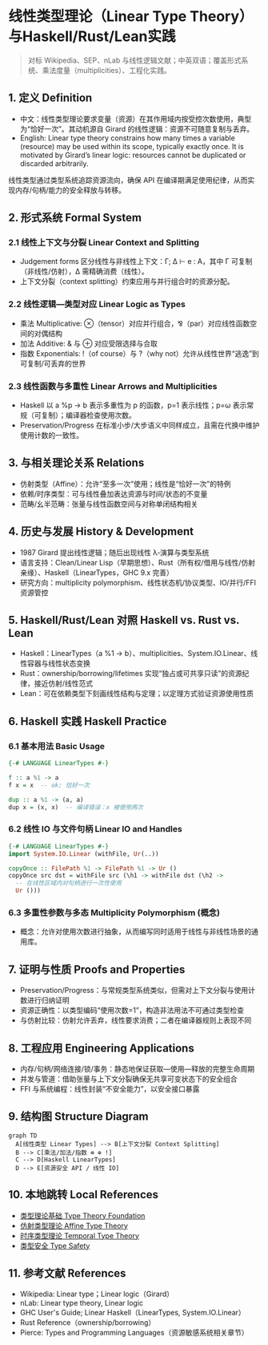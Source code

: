 # 线性类型理论（Linear Type Theory）与Haskell/Rust/Lean实践

> 对标 Wikipedia、SEP、nLab 与线性逻辑文献；中英双语；覆盖形式系统、乘法度量（multiplicities）、工程化实践。

## 1. 定义 Definition

- 中文：线性类型理论要求变量（资源）在其作用域内按受控次数使用，典型为“恰好一次”。其动机源自 Girard 的线性逻辑：资源不可随意复制与丢弃。
- English: Linear type theory constrains how many times a variable (resource) may be used within its scope, typically exactly once. It is motivated by Girard’s linear logic: resources cannot be duplicated or discarded arbitrarily.

线性类型通过类型系统追踪资源流向，确保 API 在编译期满足使用纪律，从而实现内存/句柄/能力的安全释放与转移。

## 2. 形式系统 Formal System

### 2.1 线性上下文与分裂 Linear Context and Splitting

- Judgement forms 区分线性与非线性上下文：Γ; Δ ⊢ e : A，其中 Γ 可复制（非线性/仿射），Δ 需精确消费（线性）。
- 上下文分裂（context splitting）约束应用与并行组合时的资源分配。

### 2.2 线性逻辑—类型对应 Linear Logic as Types

- 乘法 Multiplicative: ⊗（tensor）对应并行组合，⅋（par）对应线性函数空间的对偶结构
- 加法 Additive: & 与 ⊕ 对应受限选择与合取
- 指数 Exponentials: !（of course）与 ?（why not）允许从线性世界“逃逸”到可复制/可丢弃的世界

### 2.3 线性函数与多重性 Linear Arrows and Multiplicities

- Haskell 以 a %p -> b 表示多重性为 p 的函数，p=1 表示线性；p=ω 表示常规（可复制）；编译器检查使用次数。
- Preservation/Progress 在标准小步/大步语义中同样成立，且需在代换中维护使用计数的一致性。

## 3. 与相关理论关系 Relations

- 仿射类型（Affine）：允许“至多一次”使用；线性是“恰好一次”的特例
- 依赖/时序类型：可与线性叠加表达资源与时间/状态的不变量
- 范畴/幺半范畴：张量与线性函数空间与对称单闭结构相关

## 4. 历史与发展 History & Development

- 1987 Girard 提出线性逻辑；随后出现线性 λ‑演算与类型系统
- 语言支持：Clean/Linear Lisp（早期思想）、Rust（所有权/借用与线性/仿射亲缘）、Haskell（LinearTypes，GHC 9.x 完善）
- 研究方向：multiplicity polymorphism、线性状态机/协议类型、IO/并行/FFI 资源管控

## 5. Haskell/Rust/Lean 对照 Haskell vs. Rust vs. Lean

- Haskell：LinearTypes（a %1 -> b）、multiplicities、System.IO.Linear、线性容器与线性状态变换
- Rust：ownership/borrowing/lifetimes 实现“独占或可共享只读”的资源纪律，接近仿射/线性范式
- Lean：可在依赖类型下刻画线性结构与定理；以定理方式验证资源使用性质

## 6. Haskell 实践 Haskell Practice

### 6.1 基本用法 Basic Usage

```haskell
{-# LANGUAGE LinearTypes #-}

f :: a %1 -> a
f x = x  -- ok: 恰好一次

dup :: a %1 -> (a, a)
dup x = (x, x)  -- 编译错误：x 被使用两次
```

### 6.2 线性 IO 与文件句柄 Linear IO and Handles

```haskell
{-# LANGUAGE LinearTypes #-}
import System.IO.Linear (withFile, Ur(..))

copyOnce :: FilePath %1 -> FilePath %1 -> Ur ()
copyOnce src dst = withFile src (\h1 -> withFile dst (\h2 ->
  -- 在线性区域内对句柄进行一次性使用
  Ur ()))
```

### 6.3 多重性参数与多态 Multiplicity Polymorphism (概念)

- 概念：允许对使用次数进行抽象，从而编写同时适用于线性与非线性场景的通用库。

## 7. 证明与性质 Proofs and Properties

- Preservation/Progress：与常规类型系统类似，但需对上下文分裂与使用计数进行归纳证明
- 资源正确性：以类型编码“使用次数=1”，构造非法用法不可通过类型检查
- 与仿射比较：仿射允许丢弃，线性要求消费；二者在编译器规则上表现不同

## 8. 工程应用 Engineering Applications

- 内存/句柄/网络连接/锁/事务：静态地保证获取—使用—释放的完整生命周期
- 并发与管道：借助张量与上下文分裂确保无共享可变状态下的安全组合
- FFI 与系统编程：线性封装“不安全能力”，以安全接口暴露

## 9. 结构图 Structure Diagram

```mermaid
graph TD
  A[线性类型 Linear Types] --> B[上下文分裂 Context Splitting]
  B --> C[乘法/加法/指数 ⊗ ⊕ !]
  C --> D[Haskell LinearTypes]
  D --> E[资源安全 API / 线性 IO]
```

## 10. 本地跳转 Local References

- [类型理论基础 Type Theory Foundation](../01-Type-Theory/01-Type-Theory-Foundation.md)
- [仿射类型理论 Affine Type Theory](../03-Affine-Type-Theory/01-Affine-Type-Theory-Foundation.md)
- [时序类型理论 Temporal Type Theory](../04-Temporal-Type-Theory/01-Temporal-Type-Theory-Foundation.md)
- [类型安全 Type Safety](../14-Type-Safety/01-Type-Safety-in-Haskell.md)

## 11. 参考文献 References

- Wikipedia: Linear type；Linear logic（Girard）
- nLab: Linear type theory, Linear logic
- GHC User's Guide; Linear Haskell（LinearTypes, System.IO.Linear）
- Rust Reference（ownership/borrowing）
- Pierce: Types and Programming Languages（资源敏感系统相关章节）
